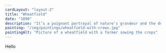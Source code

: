 ```yaml
---
cardLayout: "layout-2"
title: "Wheatfield"
date: "1890"
description: "It’s a poignant portrayal of nature's grandeur and the depths of my emotional turmoil. The vast expanse of golden wheat stretches towards the horizon, evoking a sense of awe and serenity. Yet, ominous crows hover above, casting shadows and stirring a feeling of foreboding. The dramatic and turbulent sky, filled with dark clouds and bursts of fiery color, mirrors the storm raging within me."
painting: "/img/paintings/wheatfield-with-crows.jpg"
paintingAlt: "Picture of a wheatfield with a farmer sowing the crops"
---
```


Hello
